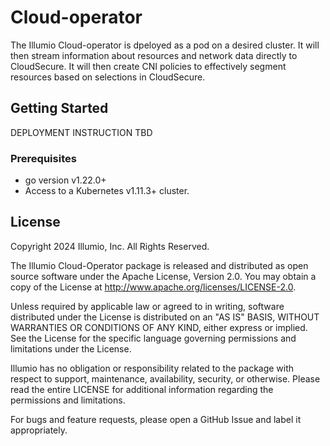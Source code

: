 # Cloud-operator
The Illumio Cloud-operator is dpeloyed as a pod on a desired cluster. It will then stream information about resources and network data directly to CloudSecure. 
It will then create CNI policies to effectively segment resources based on selections in CloudSecure.

## Getting Started

DEPLOYMENT INSTRUCTION TBD

### Prerequisites
- go version v1.22.0+
- Access to a Kubernetes v1.11.3+ cluster.

## License

Copyright 2024 Illumio, Inc. All Rights Reserved.

The Illumio Cloud-Operator package is released and distributed as open source software under the Apache License, Version 2.0. You may obtain a copy of the License at http://www.apache.org/licenses/LICENSE-2.0.

Unless required by applicable law or agreed to in writing, software distributed under the License is distributed on an "AS IS" BASIS, WITHOUT WARRANTIES OR CONDITIONS OF ANY KIND, either express or implied. See the License for the specific language governing permissions and limitations under the License.

Illumio has no obligation or responsibility related to the package with respect to support, maintenance, availability, security, or otherwise. Please read the entire LICENSE for additional information regarding the permissions and limitations.

For bugs and feature requests, please open a GitHub Issue and label it appropriately.
